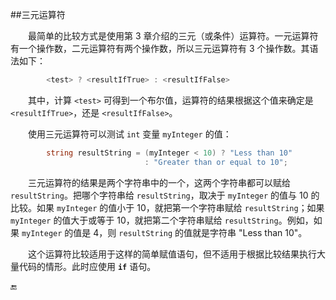 ##三元运算符


&emsp;&emsp;最简单的比较方式是使用第 3 章介绍的三元（或条件）运算符。一元运算符有一个操作数，二元运算符有两个操作数，所以三元运算符有 3 个操作数。其语法如下：

```csharp
        <test> ? <resultIfTrue> : <resultIfFalse>
```

&emsp;&emsp;其中，计算 `<test>` 可得到一个布尔值，运算符的结果根据这个值来确定是 `<resultIfTrue>`，还是 `<resultIfFalse>`。

&emsp;&emsp;使用三元运算符可以测试 `int` 变量 `myInteger` 的值：

```csharp
        string resultString = (myInteger < 10) ? "Less than 10" 
                              : "Greater than or equal to 10";
```


&emsp;&emsp;三元运算符的结果是两个字符串中的一个，这两个字符串都可以赋给 `resultString`。把哪个字符串给 `resultString`，取决于 `myInteger` 的值与 10 的比较。如果 `myInteger` 的值小于 10，就把第一个字符串赋给 `resultString`；如果 `myInteger` 的值大于或等于 10，就把第二个字符串赋给 `resultString`。例如，如果 `myInteger` 的值是 4，则 `resultString` 的值就是字符串 "Less than 10"。


&emsp;&emsp;这个运算符比较适用于这样的简单赋值语句，但不适用于根据比较结果执行大量代码的情形。此时应使用 **`if`** 语句。







🔚